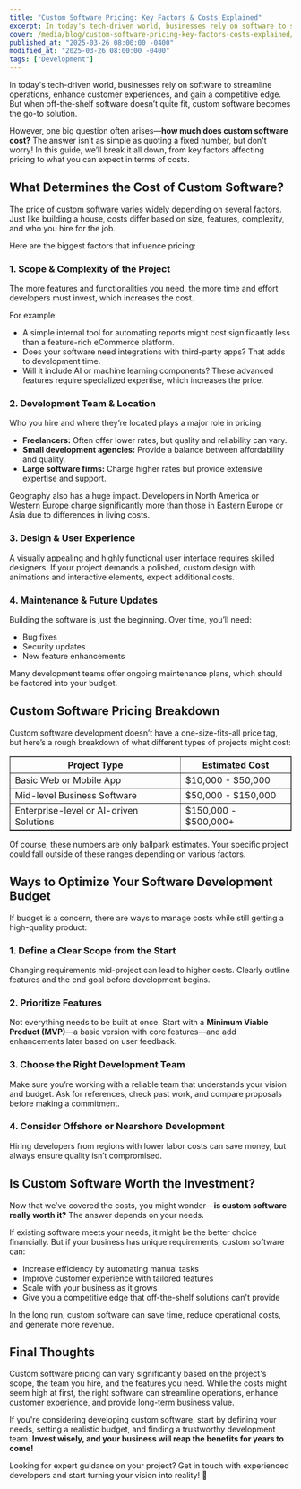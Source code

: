 ```yaml
---
title: "Custom Software Pricing: Key Factors & Costs Explained"
excerpt: In today's tech-driven world, businesses rely on software to streamline operations, enhance customer experiences, and...
cover: /media/blog/custom-software-pricing-key-factors-costs-explained/cover.webp
published_at: "2025-03-26 08:00:00 -0400"
modified_at: "2025-03-26 08:00:00 -0400"
tags: ["Development"]
---
```


In today's tech-driven world, businesses rely on software to streamline operations, enhance customer experiences, and gain a competitive edge. But when off-the-shelf software doesn’t quite fit, custom software becomes the go-to solution.

However, one big question often arises—<strong>how much does custom software cost?</strong> The answer isn’t as simple as quoting a fixed number, but don't worry! In this guide, we’ll break it all down, from key factors affecting pricing to what you can expect in terms of costs.

## What Determines the Cost of Custom Software?

The price of custom software varies widely depending on several factors. Just like building a house, costs differ based on size, features, complexity, and who you hire for the job.

Here are the biggest factors that influence pricing:

### 1. Scope & Complexity of the Project

The more features and functionalities you need, the more time and effort developers must invest, which increases the cost.

For example:

<ul>
<li>A simple internal tool for automating reports might cost significantly less than a feature-rich eCommerce platform.</li>  
<li>Does your software need integrations with third-party apps? That adds to development time.</li>  
<li>Will it include AI or machine learning components? These advanced features require specialized expertise, which increases the price.</li>
</ul>

### 2. Development Team & Location

Who you hire and where they’re located plays a major role in pricing.

<ul>
<li><strong>Freelancers:</strong> Often offer lower rates, but quality and reliability can vary.</li>
<li><strong>Small development agencies:</strong> Provide a balance between affordability and quality.</li>
<li><strong>Large software firms:</strong> Charge higher rates but provide extensive expertise and support.</li>
</ul>

Geography also has a huge impact. Developers in North America or Western Europe charge significantly more than those in Eastern Europe or Asia due to differences in living costs.

### 3. Design & User Experience

A visually appealing and highly functional user interface requires skilled designers. If your project demands a polished, custom design with animations and interactive elements, expect additional costs.

### 4. Maintenance & Future Updates

Building the software is just the beginning. Over time, you’ll need:

<ul>
<li>Bug fixes</li>
<li>Security updates</li>
<li>New feature enhancements</li>
</ul>

Many development teams offer ongoing maintenance plans, which should be factored into your budget.

## Custom Software Pricing Breakdown

Custom software development doesn’t have a one-size-fits-all price tag, but here’s a rough breakdown of what different types of projects might cost:

<table border="1">
<tr>
<th>Project Type</th>
<th>Estimated Cost</th>
</tr>
<tr>
<td>Basic Web or Mobile App</td>
<td>$10,000 - $50,000</td>
</tr>
<tr>
<td>Mid-level Business Software</td>
<td>$50,000 - $150,000</td>
</tr>
<tr>
<td>Enterprise-level or AI-driven Solutions</td>
<td>$150,000 - $500,000+</td>
</tr>
</table>

Of course, these numbers are only ballpark estimates. Your specific project could fall outside of these ranges depending on various factors.

## Ways to Optimize Your Software Development Budget

If budget is a concern, there are ways to manage costs while still getting a high-quality product:

### 1. Define a Clear Scope from the Start

Changing requirements mid-project can lead to higher costs. Clearly outline features and the end goal before development begins.

### 2. Prioritize Features

Not everything needs to be built at once. Start with a <strong>Minimum Viable Product (MVP)</strong>—a basic version with core features—and add enhancements later based on user feedback.

### 3. Choose the Right Development Team

Make sure you’re working with a reliable team that understands your vision and budget. Ask for references, check past work, and compare proposals before making a commitment.

### 4. Consider Offshore or Nearshore Development

Hiring developers from regions with lower labor costs can save money, but always ensure quality isn’t compromised.

## Is Custom Software Worth the Investment?

Now that we’ve covered the costs, you might wonder—<strong>is custom software really worth it?</strong> The answer depends on your needs.

If existing software meets your needs, it might be the better choice financially. But if your business has unique requirements, custom software can:

<ul>
<li>Increase efficiency by automating manual tasks</li>
<li>Improve customer experience with tailored features</li>
<li>Scale with your business as it grows</li>
<li>Give you a competitive edge that off-the-shelf solutions can't provide</li>
</ul>

In the long run, custom software can save time, reduce operational costs, and generate more revenue.

## Final Thoughts

Custom software pricing can vary significantly based on the project's scope, the team you hire, and the features you need. While the costs might seem high at first, the right software can streamline operations, enhance customer experience, and provide long-term business value.

If you're considering developing custom software, start by defining your needs, setting a realistic budget, and finding a trustworthy development team. <strong>Invest wisely, and your business will reap the benefits for years to come!</strong>

Looking for expert guidance on your project? Get in touch with experienced developers and start turning your vision into reality! 🚀
